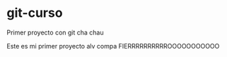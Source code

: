 # git-curso
Primer proyecto con git cha chau

Este es mi primer proyecto alv compa FIERRRRRRRRRROOOOOOOOOOO

